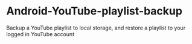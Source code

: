 # Android-YouTube-playlist-backup
Backup a YouTube playlist to local storage, and restore a playlist to your logged in YouTube account
